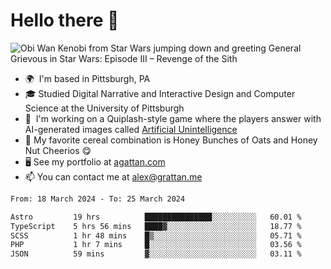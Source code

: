 <!--
**GameDog9988/GameDog9988** is a ✨ _special_ ✨ repository because its `README.md` (this file) appears on your GitHub profile.

Here are some ideas to get you started:

- 🔭 I’m currently working on ...
- 🌱 I’m currently learning ...
- 👯 I’m looking to collaborate on ...
- 🤔 I’m looking for help with ...
- 💬 Ask me about ...
- 📫 How to reach me: ...
- 😄 Pronouns: ...
- ⚡ Fun fact: ...
-->



Hello there 👋
==================================

![Obi Wan Kenobi from Star Wars jumping down and greeting General Grievous in Star Wars: Episode III – Revenge of the Sith](https://github.com/agrattan0820/agrattan0820/assets/51346343/689e56eb-29be-46a5-a079-28ea727b5f7e)


- 🌍  I'm based in Pittsburgh, PA
- 🎓  Studied Digital Narrative and Interactive Design and Computer Science at the University of Pittsburgh
- 👾  I'm working on a Quiplash-style game where the players answer with AI-generated images called [Artificial Unintelligence](https://github.com/agrattan0820/artificial-unintelligence)
- 🥣  My favorite cereal combination is Honey Bunches of Oats and Honey Nut Cheerios 😋
- 🖥️  See my portfolio at [agattan.com](http://agrattan.com/)
- 📫  You can contact me at [alex@grattan.me](mailto:alex@grattan.me)

<!--START_SECTION:waka-->

```txt
From: 18 March 2024 - To: 25 March 2024

Astro         19 hrs          ███████████████░░░░░░░░░░   60.01 %
TypeScript    5 hrs 56 mins   ████▓░░░░░░░░░░░░░░░░░░░░   18.77 %
SCSS          1 hr 48 mins    █▒░░░░░░░░░░░░░░░░░░░░░░░   05.71 %
PHP           1 hr 7 mins     █░░░░░░░░░░░░░░░░░░░░░░░░   03.56 %
JSON          59 mins         ▓░░░░░░░░░░░░░░░░░░░░░░░░   03.11 %
```

<!--END_SECTION:waka-->
